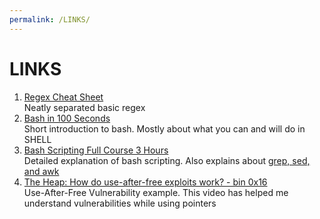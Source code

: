 ```yaml
---
permalink: /LINKS/
---
```


# LINKS

1. [Regex Cheat Sheet](https://ryanstutorials.net/linuxtutorial/cheatsheetgrep.php)<br>
Neatly separated basic regex
2. [Bash in 100 Seconds](https://youtu.be/I4EWvMFj37g)<br>
Short introduction to bash. Mostly about what you can and will do in SHELL
3. [Bash Scripting Full Course 3 Hours](https://youtu.be/e7BufAVwDiM)<br>
Detailed explanation of bash scripting. Also explains about [grep, sed, and awk](https://youtu.be/e7BufAVwDiM?t=9072)
4. [The Heap: How do use-after-free exploits work? - bin 0x16](https://youtu.be/ZHghwsTRyzQ)<br>Use-After-Free Vulnerability example. This video has helped me understand vulnerabilities while using pointers
